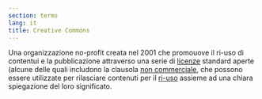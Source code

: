 ```yaml
---
section: terms
lang: it
title: Creative Commons
---
```



Una organizzazione no-profit creata nel 2001 che promouove il ri-uso di contentui e la pubblicazione attraverso una serie di [licenze](/glossary/it/terms/licence/) standard aperte (alcune delle quali includono la clausola [non commerciale](/glossary/it/terms/non-commercial), che possono essere utilizzate per rilasciare contenuti per il [ri-uso](/glossary/it/terms/re-use/) assieme ad una chiara spiegazione del loro significato.
